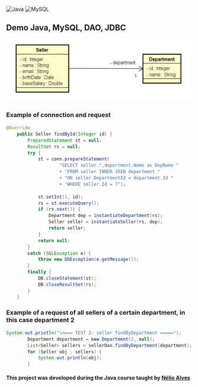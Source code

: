![Java](https://img.shields.io/badge/Java-ED8B00?style=for-the-badge&logo=java&logoColor=white)
![MySQL](https://img.shields.io/badge/MySQL-005C84?style=for-the-badge&logo=mysql&logoColor=white)

## Demo Java, MySQL, DAO, JDBC

<p align="center">
        <a href="https://www.linkedin.com/in/ana-corina-batista/">
        <img align="center" width="525" height="171"  src="/imgs/uml.png" />
</a>
</p>

### Example of  connection and request
```java
@Override
	public Seller findById(Integer id) {
		PreparedStatement st = null;
		ResultSet rs = null;
		try {
			st = conn.prepareStatement(
					"SELECT seller.*,department.Name as DepName "
					+ "FROM seller INNER JOIN department "
					+ "ON seller.DepartmentId = department.Id "
					+ "WHERE seller.Id = ?");

			st.setInt(1, id);
			rs = st.executeQuery();
			if (rs.next()) {
				Department dep = instantiateDepartment(rs);
				Seller seller = instantiateSeller(rs, dep);
				return seller;
			}
			return null;
		}
		catch (SQLException e) {
			throw new DbException(e.getMessage());
		}
		finally {
			DB.closeStatement(st);
			DB.closeResultSet(rs);
		}
	}
```

### Example of a request of all sellers of a certain department, in this case department 2
```java
System.out.println("\n=== TEST 2: seller findByDepartment =====");
		Department department = new Department(2, null);
		List<Seller> sellers = sellerDao.findByDepartment(department);
		for (Seller obj : sellers) {
			System.out.println(obj);
		}
```

#### This project was developed during the Java course taught by [Nélio Alves](https://devsuperior.com.br)
